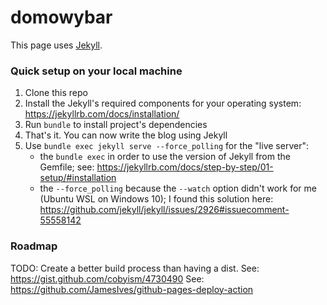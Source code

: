 # domowybar

This page uses [Jekyll](https://jekyllrb.com/).

### Quick setup on your local machine
1. Clone this repo
1. Install the Jekyll's required components for your operating system: https://jekyllrb.com/docs/installation/
1. Run `bundle` to install project's dependencies
1. That's it. You can now write the blog using Jekyll
1. Use `bundle exec jekyll serve --force_polling` for the "live server":
   - the `bundle exec` in order to use the version of Jekyll from the Gemfile; see: https://jekyllrb.com/docs/step-by-step/01-setup/#installation
   - the `--force_polling` because the `--watch` option didn't work for me (Ubuntu WSL on Windows 10); I found this
     solution here: https://github.com/jekyll/jekyll/issues/2926#issuecomment-55558142

### Roadmap

TODO: Create a better build process than having a dist.
See: https://gist.github.com/cobyism/4730490
See: https://github.com/JamesIves/github-pages-deploy-action
